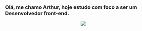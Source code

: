### Olá, me chamo Arthur, hoje estudo com foco a ser um Desenvolvedor front-end.
<div align="center">
  <a href="https://github.com/itsSouza">
  <img align="center" src="https://github-readme-stats.vercel.app/api/top-langs/?username=itsSouza&theme=dracula&hide_langs_below=1" />
</a>
</div>

  

 
